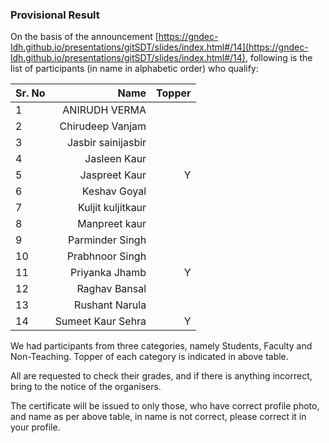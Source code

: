 ### Provisional Result

On the basis of the announcement [https://gndec-ldh.github.io/presentations/gitSDT/slides/index.html#/14](https://gndec-ldh.github.io/presentations/gitSDT/slides/index.html#/14), following is the list of participants (in name in alphabetic order) who qualify:

| Sr. No | Name               | Topper |
| ------ | ------------------: | ------: |
| 1      | ANIRUDH VERMA      |        |
| 2      | Chirudeep Vanjam   |        |
| 3      | Jasbir sainijasbir |        |
| 4      | Jasleen Kaur       |        |
| 5      | Jaspreet Kaur      | Y      |
| 6      | Keshav Goyal       |        |
| 7      | Kuljit kuljitkaur  |        |
| 8      | Manpreet kaur      |        |
| 9      | Parminder Singh    |        |
| 10     | Prabhnoor Singh    |        |
| 11     | Priyanka Jhamb     | Y      |
| 12     | Raghav Bansal      |        |
| 13     | Rushant Narula     |        |
| 14     | Sumeet Kaur Sehra  | Y      |

We had participants from three categories, namely Students,  Faculty and Non-Teaching. Topper of each category is indicated in above table.

All are requested to check their grades, and if there is anything incorrect, bring to the notice of the organisers.

The certificate will be issued to only those, who have correct profile photo, and name as per above table, in name is not correct, please correct it in your profile.

